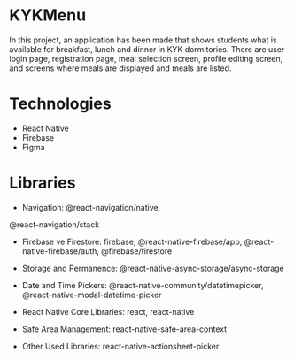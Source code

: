 # KYKMenu
In this project, an application has been made that shows students what is available for breakfast, lunch and dinner in KYK dormitories. There are user login page, registration page, meal selection screen, profile editing screen, and screens where meals are displayed and meals are listed.

# Technologies
- React Native
- Firebase
- Figma

# Libraries
- Navigation:
@react-navigation/native,

@react-navigation/stack

- Firebase ve Firestore:
firebase,
@react-native-firebase/app,
@react-native-firebase/auth,
@firebase/firestore

- Storage and Permanence:
@react-native-async-storage/async-storage

- Date and Time Pickers:
@react-native-community/datetimepicker,
@react-native-modal-datetime-picker

- React Native Core Libraries:
react,
react-native

- Safe Area Management:
react-native-safe-area-context

- Other Used Libraries:
react-native-actionsheet-picker
